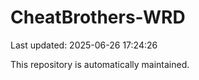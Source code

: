 # CheatBrothers-WRD

Last updated: 2025-06-26 17:24:26

This repository is automatically maintained.
